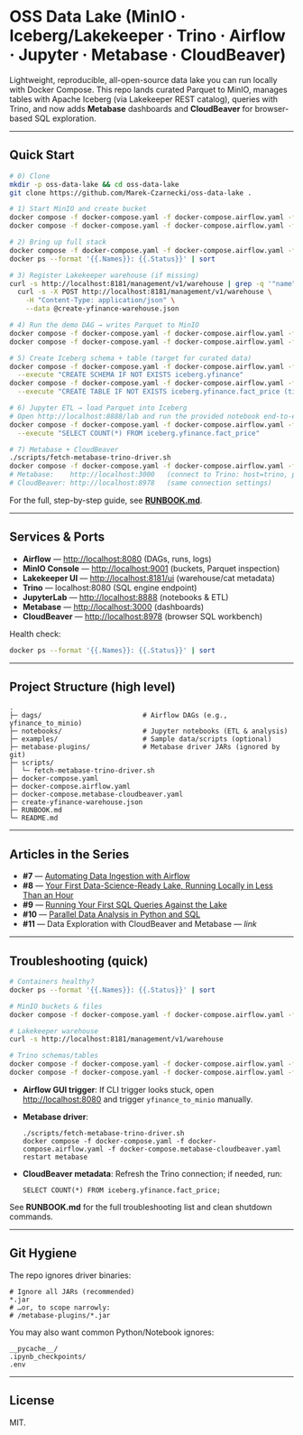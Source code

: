 # OSS Data Lake (MinIO · Iceberg/Lakekeeper · Trino · Airflow · Jupyter · Metabase · CloudBeaver)

Lightweight, reproducible, all-open-source data lake you can run locally with Docker Compose.
This repo lands curated Parquet to MinIO, manages tables with Apache Iceberg (via Lakekeeper REST catalog), queries with Trino, and now adds **Metabase** dashboards and **CloudBeaver** for browser-based SQL exploration.

---

## Quick Start

```bash
# 0) Clone
mkdir -p oss-data-lake && cd oss-data-lake
git clone https://github.com/Marek-Czarnecki/oss-data-lake .

# 1) Start MinIO and create bucket
docker compose -f docker-compose.yaml -f docker-compose.airflow.yaml -f docker-compose.metabase-cloudbeaver.yaml up -d minio
docker compose -f docker-compose.yaml -f docker-compose.airflow.yaml -f docker-compose.metabase-cloudbeaver.yaml exec -T minio mc mb --ignore-existing local/demo-bucket

# 2) Bring up full stack
docker compose -f docker-compose.yaml -f docker-compose.airflow.yaml -f docker-compose.metabase-cloudbeaver.yaml up -d
docker ps --format '{{.Names}}: {{.Status}}' | sort

# 3) Register Lakekeeper warehouse (if missing)
curl -s http://localhost:8181/management/v1/warehouse | grep -q '"name":"yfinance"' || \
  curl -s -X POST http://localhost:8181/management/v1/warehouse \
    -H "Content-Type: application/json" \
    --data @create-yfinance-warehouse.json

# 4) Run the demo DAG → writes Parquet to MinIO
docker compose -f docker-compose.yaml -f docker-compose.airflow.yaml -f docker-compose.metabase-cloudbeaver.yaml exec -T airflow-webserver airflow dags unpause yfinance_to_minio
docker compose -f docker-compose.yaml -f docker-compose.airflow.yaml -f docker-compose.metabase-cloudbeaver.yaml exec -T airflow-webserver airflow dags trigger yfinance_to_minio --run-id "manual__$(date +%s)"

# 5) Create Iceberg schema + table (target for curated data)
docker compose -f docker-compose.yaml -f docker-compose.airflow.yaml -f docker-compose.metabase-cloudbeaver.yaml exec -T trino trino --server http://localhost:8080 --user admin \
  --execute "CREATE SCHEMA IF NOT EXISTS iceberg.yfinance"
docker compose -f docker-compose.yaml -f docker-compose.airflow.yaml -f docker-compose.metabase-cloudbeaver.yaml exec -T trino trino --server http://localhost:8080 --user admin \
  --execute "CREATE TABLE IF NOT EXISTS iceberg.yfinance.fact_price (ticker VARCHAR, ts TIMESTAMP(3) WITH TIME ZONE, open DOUBLE, high DOUBLE, low DOUBLE, close DOUBLE, volume BIGINT, ingest_date DATE) WITH (partitioning = ARRAY['day(ts)'])"

# 6) Jupyter ETL → load Parquet into Iceberg
# Open http://localhost:8888/lab and run the provided notebook end-to-end, then:
docker compose -f docker-compose.yaml -f docker-compose.airflow.yaml -f docker-compose.metabase-cloudbeaver.yaml exec -T trino trino --server http://localhost:8080 --user admin \
  --execute "SELECT COUNT(*) FROM iceberg.yfinance.fact_price"

# 7) Metabase + CloudBeaver
./scripts/fetch-metabase-trino-driver.sh
docker compose -f docker-compose.yaml -f docker-compose.airflow.yaml -f docker-compose.metabase-cloudbeaver.yaml restart metabase
# Metabase:    http://localhost:3000   (connect to Trino: host=trino, port=8080, catalog=iceberg, schema=yfinance)
# CloudBeaver: http://localhost:8978   (same connection settings)
```

For the full, step-by-step guide, see **[RUNBOOK.md](RUNBOOK.md)**.

---

## Services & Ports

* **Airflow** — [http://localhost:8080](http://localhost:8080) (DAGs, runs, logs)
* **MinIO Console** — [http://localhost:9001](http://localhost:9001) (buckets, Parquet inspection)
* **Lakekeeper UI** — [http://localhost:8181/ui](http://localhost:8181/ui) (warehouse/cat metadata)
* **Trino** — localhost:8080 (SQL engine endpoint)
* **JupyterLab** — [http://localhost:8888](http://localhost:8888) (notebooks & ETL)
* **Metabase** — [http://localhost:3000](http://localhost:3000) (dashboards)
* **CloudBeaver** — [http://localhost:8978](http://localhost:8978) (browser SQL workbench)

Health check:

```bash
docker ps --format '{{.Names}}: {{.Status}}' | sort
```

---

## Project Structure (high level)

```
.
├─ dags/                         # Airflow DAGs (e.g., yfinance_to_minio)
├─ notebooks/                    # Jupyter notebooks (ETL & analysis)
├─ examples/                     # Sample data/scripts (optional)
├─ metabase-plugins/             # Metabase driver JARs (ignored by git)
├─ scripts/
│  └─ fetch-metabase-trino-driver.sh
├─ docker-compose.yaml
├─ docker-compose.airflow.yaml
├─ docker-compose.metabase-cloudbeaver.yaml
├─ create-yfinance-warehouse.json
├─ RUNBOOK.md
└─ README.md
```

---

## Articles in the Series

* **#7** — [Automating Data Ingestion with Airflow](https://medium.com/@marekczarnecki_50908/oss-data-lake-7-automating-data-ingestion-with-airflow-a6648dcf303a)
* **#8** — [Your First Data-Science-Ready Lake, Running Locally in Less Than an Hour](https://medium.com/@marekczarnecki_50908/oss-data-lake-8-your-first-data-science-ready-lake-running-locally-in-less-than-an-hour-8ede450cd611)
* **#9** — [Running Your First SQL Queries Against the Lake](https://medium.com/@marekczarnecki_50908/oss-data-lake-9-running-your-first-sql-queries-against-the-lake-775eae439d95)
* **#10** — [Parallel Data Analysis in Python and SQL](https://medium.com/@marekczarnecki_50908/oss-data-lake-parallel-data-analysis-in-python-and-sql-89e796e355e4)
* **#11** — Data Exploration with CloudBeaver and Metabase — *link*

---

## Troubleshooting (quick)

```bash
# Containers healthy?
docker ps --format '{{.Names}}: {{.Status}}' | sort

# MinIO buckets & files
docker compose -f docker-compose.yaml -f docker-compose.airflow.yaml -f docker-compose.metabase-cloudbeaver.yaml exec -T minio mc ls -r local/demo-bucket | head

# Lakekeeper warehouse
curl -s http://localhost:8181/management/v1/warehouse

# Trino schemas/tables
docker compose -f docker-compose.yaml -f docker-compose.airflow.yaml -f docker-compose.metabase-cloudbeaver.yaml exec -T trino trino --server http://localhost:8080 --user admin --execute "SHOW SCHEMAS FROM iceberg"
docker compose -f docker-compose.yaml -f docker-compose.airflow.yaml -f docker-compose.metabase-cloudbeaver.yaml exec -T trino trino --server http://localhost:8080 --user admin --execute "SHOW TABLES FROM iceberg.yfinance"
```

* **Airflow GUI trigger**: If CLI trigger looks stuck, open [http://localhost:8080](http://localhost:8080) and trigger `yfinance_to_minio` manually.
* **Metabase driver**:

  ```
  ./scripts/fetch-metabase-trino-driver.sh
  docker compose -f docker-compose.yaml -f docker-compose.airflow.yaml -f docker-compose.metabase-cloudbeaver.yaml restart metabase
  ```
* **CloudBeaver metadata**: Refresh the Trino connection; if needed, run:

  ```
  SELECT COUNT(*) FROM iceberg.yfinance.fact_price;
  ```

See **RUNBOOK.md** for the full troubleshooting list and clean shutdown commands.

---

## Git Hygiene

The repo ignores driver binaries:

```
# Ignore all JARs (recommended)
*.jar
# …or, to scope narrowly:
# /metabase-plugins/*.jar
```

You may also want common Python/Notebook ignores:

```
__pycache__/
.ipynb_checkpoints/
.env
```

---

## License

MIT.

